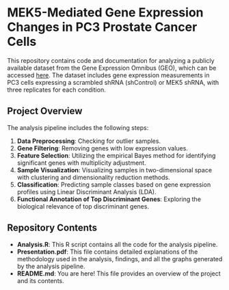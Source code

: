 # MEK5-Mediated Gene Expression Changes in PC3 Prostate Cancer Cells

This repository contains code and documentation for analyzing a publicly available dataset from the Gene Expression Omnibus (GEO), which can be accessed [here](https://www.ncbi.nlm.nih.gov/geo/query/acc.cgi?acc=GSE156401). The dataset includes gene expression measurements in PC3 cells expressing a scrambled shRNA (shControl) or MEK5 shRNA, with three replicates for each condition. 

## Project Overview  

The analysis pipeline includes the following steps:

1. **Data Preprocessing**: Checking for outlier samples.
2. **Gene Filtering**: Removing genes with low expression values.
3. **Feature Selection**: Utilizing the empirical Bayes method for identifying significant genes with multiplicity adjustment.
4. **Sample Visualization**: Visualizing samples in two-dimensional space with clustering and dimensionality reduction methods.
5. **Classification**: Predicting sample classes based on gene expression profiles using Linear Discriminant Analysis (LDA).
6. **Functional Annotation of Top Discriminant Genes**: Exploring the biological relevance of top discriminant genes.

## Repository Contents

- **Analysis.R**: This R script contains all the code for the analysis pipeline.
- **Presentation.pdf**: This file contains detailed explanations of the methodology used in the analysis, findings, and all the graphs generated by the analysis pipeline.
- **README.md**: You are here! This file provides an overview of the project and its contents.
